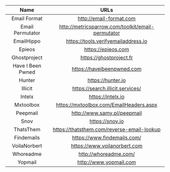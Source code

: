 | Name | URLs | 
|:---:|:---:|
| Email Format | http://email-format.com |
| Email Permutator | http://metricsparrow.com/toolkit/email-permutator |
| EmailHippo | https://tools.verifyemailaddress.io |
| Epieos | https://epieos.com |
| Ghostproject | https://ghostproject.fr |
| Have I Been Pwned | https://haveibeenpwned.com | 
| Hunter | https://hunter.io | 
| Illicit | https://search.illicit.services/ |
| Intelx | https://intelx.io |
| Mxtoolbox | https://mxtoolbox.com/EmailHeaders.aspx |
| Peepmail | http://www.samy.pl/peepmail |
| Snov | https://snov.io |
| ThatsThem | https://thatsthem.com/reverse-email-lookup |
| Findemails | https://www.findemails.com/ |
| VoilaNorbert | https://www.voilanorbert.com | - Find anyone's contact information for lead research or talent acquisition.
| Whoreadme | http://whoreadme.com/ |
| Yopmail | http://www.yopmail.com |
